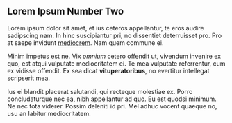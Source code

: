 ## Lorem Ipsum Number Two ##

Lorem ipsum dolor sit amet, et ius ceteros appellantur, te eros audire sadipscing nam. In hinc suscipiantur pri, no dissentiet deterruisset pro. Pro at saepe invidunt [mediocrem](/#/blog/one). Nam quem commune ei.

Minim impetus est ne. Vix *omnium* cetero offendit ut, vivendum invenire ex quo, est atqui vulputate mediocritatem ei. Te mea vulputate referrentur, cum ex vidisse offendit. Ex sea dicat **vituperatoribus**, no evertitur intellegat scripserit mea.

Ius ei blandit placerat salutandi, qui recteque molestiae ex. Porro concludaturque nec ea, nibh appellantur ad quo. Eu est quodsi minimum. Ne nec tota viderer. Possim deleniti id pri. Mel adhuc vocent quaeque no, usu an labitur mediocritatem.